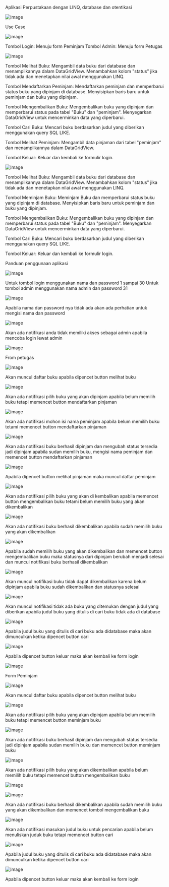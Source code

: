 Aplikasi Perpustakaan dengan LINQ, database dan otentikasi 

![image](https://github.com/itakrisna/Aplikasi-Perpustakaan-.NET-Visual-Studio/assets/152336076/e53dc132-a0d8-402d-84db-1dc53e6f3863)

Use Case

![image](https://github.com/itakrisna/Aplikasi-Perpustakaan-.NET-Visual-Studio/assets/152336076/4e0eeec8-25fe-4028-992b-824c5d462a8d)

Tombol  Login: Menuju form Peminjam
Tombol  Admin: Menuju form Petugas
 
 ![image](https://github.com/itakrisna/Aplikasi-Perpustakaan-.NET-Visual-Studio/assets/152336076/4f1146c6-47ae-4ff9-b5e6-0699c5f93ed0)

Tombol Melihat Buku: Mengambil data buku dari database dan menampilkannya dalam DataGridView. Menambahkan kolom "status" jika tidak ada dan menetapkan nilai awal menggunakan LINQ. 

Tombol Mendaftarkan Peminjam: Mendaftarkan peminjam dan memperbarui status buku yang dipinjam di database. Menyisipkan baris baru untuk peminjam dan buku yang dipinjam. 

Tombol Mengembalikan Buku: Mengembalikan buku yang dipinjam dan memperbarui status pada tabel "Buku" dan "peminjam". Menyegarkan DataGridView untuk mencerminkan data yang diperbarui. 

Tombol Cari Buku: Mencari buku berdasarkan judul yang diberikan menggunakan query SQL LIKE. 

Tombol Melihat Peminjam: Mengambil data pinjaman dari tabel "peminjam" dan menampilkannya dalam DataGridView. 

Tombol Keluar: Keluar dan kembali ke formulir login. 

![image](https://github.com/itakrisna/Aplikasi-Perpustakaan-.NET-Visual-Studio/assets/152336076/c92f63e0-5710-497e-90b3-91896dc901cf)

Tombol Melihat Buku: Mengambil data buku dari database dan menampilkannya dalam DataGridView. Menambahkan kolom "status" jika tidak ada dan menetapkan nilai awal menggunakan LINQ. 

Tombol Meminjam Buku:  Meminjam Buku dan memperbarui status buku yang dipinjam di database. Menyisipkan baris baru untuk peminjam dan buku yang dipinjam. 

Tombol Mengembalikan Buku: Mengembalikan buku yang dipinjam dan memperbarui status pada tabel "Buku" dan "peminjam". Menyegarkan DataGridView untuk mencerminkan data yang diperbarui. 

Tombol Cari Buku: Mencari buku berdasarkan judul yang diberikan menggunakan query SQL LIKE. 

Tombol Keluar: Keluar dan kembali ke formulir login. 

Panduan penggunaan aplikasi
 
 ![image](https://github.com/itakrisna/Aplikasi-Perpustakaan-.NET-Visual-Studio/assets/152336076/3a83561f-ff14-4eb2-b666-0701d71840ad)

Untuk tombol login menggunakan nama dan password 1 sampai 30 
Untuk tombol admin menggunakan nama admin dan password 31 

![image](https://github.com/itakrisna/Aplikasi-Perpustakaan-.NET-Visual-Studio/assets/152336076/61e3b8c3-3c9a-44cd-8d94-5ae2a4c1f25e)

Apabila nama dan password nya tidak ada akan ada perhatian untuk mengisi nama dan password

![image](https://github.com/itakrisna/Aplikasi-Perpustakaan-.NET-Visual-Studio/assets/152336076/23709145-4390-4ad7-aad1-ba8008118da6)

Akan ada notifikasi anda tidak memiliki akses sebagai admin apabila mencoba login lewat admin 

![image](https://github.com/itakrisna/Aplikasi-Perpustakaan-.NET-Visual-Studio/assets/152336076/0a8f92fc-1d15-4023-8dec-d0cad78639d4)

From petugas
 
![image](https://github.com/itakrisna/Aplikasi-Perpustakaan-.NET-Visual-Studio/assets/152336076/0e4ebfe0-44b4-4c5e-b96c-72985322268f)

Akan muncul daftar buku apabila dipencet button melihat buku
 
![image](https://github.com/itakrisna/Aplikasi-Perpustakaan-.NET-Visual-Studio/assets/152336076/8adc0149-7d8f-4496-a1fd-9425cef26e91)

Akan ada notifikasi pilih buku yang akan dipinjam apabila belum memilih buku tetapi memencet button mendaftarkan pinjaman
 
![image](https://github.com/itakrisna/Aplikasi-Perpustakaan-.NET-Visual-Studio/assets/152336076/fab49abc-c404-46d8-851e-b295c895aa59)

Akan ada notifikasi mohon isi nama peminjam apabila belum memilih buku tetami memencet button mendaftarkan pinjaman
 
![image](https://github.com/itakrisna/Aplikasi-Perpustakaan-.NET-Visual-Studio/assets/152336076/3f09885e-3e9c-4081-93e9-a8978f19accf)

Akan ada notifikasi buku berhasil dipinjam dan mengubah status tersedia jadi dipinjam apabila sudan memilih buku, mengisi nama peminjam dan memencet button mendaftarkan pinjaman
 
![image](https://github.com/itakrisna/Aplikasi-Perpustakaan-.NET-Visual-Studio/assets/152336076/67a67255-1bb6-48c8-838b-37395f5677d0)

Apabila dipencet button melihat pinjaman maka muncul daftar peminjam
 
![image](https://github.com/itakrisna/Aplikasi-Perpustakaan-.NET-Visual-Studio/assets/152336076/b8b0cb43-e9de-4da1-a12a-0b3a4a37e8ab)

Akan ada notifikasi  pilih buku yang akan di kembalikan apabila memencet button mengembalikan buku tetami belum memilih buku yang akan dikembalikan
 
![image](https://github.com/itakrisna/Aplikasi-Perpustakaan-.NET-Visual-Studio/assets/152336076/378c42a3-49f5-429b-80fc-f020409ff897)

Akan ada notifikasi buku berhasil dikembalikan apabila sudah memilih buku yang akan dikembalikan
 
![image](https://github.com/itakrisna/Aplikasi-Perpustakaan-.NET-Visual-Studio/assets/152336076/8861ffb2-da61-4a28-9fc0-18d23866bc53)

Apabila sudah memilih buku yang akan dikembalikan dan memencet button mengembalikan buku maka statusnya dari dipinjam berubah menjadi selesai dan muncul notifikasi buku berhasil dikembalikan
 
![image](https://github.com/itakrisna/Aplikasi-Perpustakaan-.NET-Visual-Studio/assets/152336076/4d06bc3c-7f67-4500-a6f8-27d027d4d3f0)

Akan muncul notifikasi buku tidak dapat dikembalikan karena belum dipinjam apabila buku sudah dikembalikan dan statusnya selesai
 
![image](https://github.com/itakrisna/Aplikasi-Perpustakaan-.NET-Visual-Studio/assets/152336076/b55bc822-a40d-4324-bf87-dd426c4e81c8)

Akan muncul notifikasi tidak ada buku yang ditemukan dengan judul yang diberikan apabila judul buku yang ditulis di cari buku tidak ada di database
 
![image](https://github.com/itakrisna/Aplikasi-Perpustakaan-.NET-Visual-Studio/assets/152336076/5c0c5a1a-2d80-465c-9912-73e0df963465)

Apabila judul buku yang ditulis di cari buku ada didatabase maka akan dimunculkan ketika dipencet button cari
 
![image](https://github.com/itakrisna/Aplikasi-Perpustakaan-.NET-Visual-Studio/assets/152336076/68612b10-db34-48d1-b9c8-11a36e3331ac)

Apabila dipencet button keluar maka akan kembali ke form login
 
![image](https://github.com/itakrisna/Aplikasi-Perpustakaan-.NET-Visual-Studio/assets/152336076/370ff019-c038-4158-a51e-14aad97165bd)

Form Peminjam
 
![image](https://github.com/itakrisna/Aplikasi-Perpustakaan-.NET-Visual-Studio/assets/152336076/57106af9-a71f-47d0-9b2b-f937166d6ca8)

Akan muncul daftar buku apabila dipencet button melihat buku

![image](https://github.com/itakrisna/Aplikasi-Perpustakaan-.NET-Visual-Studio/assets/152336076/8b47873c-b78f-48e1-9d93-ea392094c8c1)

Akan ada notifikasi pilih buku yang akan dipinjam apabila belum memilih buku tetapi memencet button meminjam buku

![image](https://github.com/itakrisna/Aplikasi-Perpustakaan-.NET-Visual-Studio/assets/152336076/f655b8be-55fb-47ba-9e90-a1f8aa85842d)

Akan ada notifikasi buku berhasil dipinjam dan mengubah status tersedia jadi dipinjam apabila sudan memilih buku dan memencet button meminjam buku
 
![image](https://github.com/itakrisna/Aplikasi-Perpustakaan-.NET-Visual-Studio/assets/152336076/01e6ee9b-acc2-430b-9d83-987eca6721fb)

Akan ada notifikasi pilih buku yang akan dikembalikan apabila belum memilih buku tetapi memencet button mengembalikan buku
 
![image](https://github.com/itakrisna/Aplikasi-Perpustakaan-.NET-Visual-Studio/assets/152336076/3149c246-55e3-43a8-b701-febabedee167)

![image](https://github.com/itakrisna/Aplikasi-Perpustakaan-.NET-Visual-Studio/assets/152336076/7cb07d43-7b56-4801-a95f-260948b4c233)

Akan ada notifikasi buku berhasil dikembalikan apabila sudah memilih buku yang akan dikembalikan dan memencet tombol mengembalikan buku

![image](https://github.com/itakrisna/Aplikasi-Perpustakaan-.NET-Visual-Studio/assets/152336076/0d195234-e78e-4d32-9fc6-6f3db9bcae9c)

Akan ada notifikasi  masukan judul buku untuk pencarian apabila belum menuliskan juduk buku tetapi memencet button cari

![image](https://github.com/itakrisna/Aplikasi-Perpustakaan-.NET-Visual-Studio/assets/152336076/c7d7630e-7bff-4e38-a047-356ed0ec7a4d)

Apabila judul buku yang ditulis di cari buku ada didatabase maka akan dimunculkan ketika dipencet button cari

![image](https://github.com/itakrisna/Aplikasi-Perpustakaan-.NET-Visual-Studio/assets/152336076/492e9de9-c7df-4cd0-81be-535d931a2bf6)

Apabila dipencet button keluar maka akan kembali ke form login

